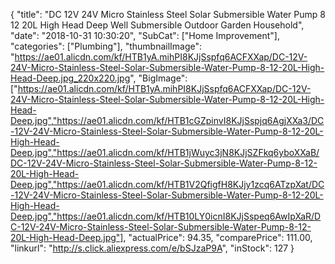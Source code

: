 {
	"title": "DC 12V 24V Micro Stainless Steel Solar Submersible Water Pump 8 12 20L High Head Deep Well Submersible Outdoor Garden Household",
	"date": "2018-10-31 10:30:20",
	"SubCat": ["Home Improvement"],
	"categories": ["Plumbing"],
	"thumbnailImage": "https://ae01.alicdn.com/kf/HTB1yA.mihPI8KJjSspfq6ACFXXap/DC-12V-24V-Micro-Stainless-Steel-Solar-Submersible-Water-Pump-8-12-20L-High-Head-Deep.jpg_220x220.jpg",
	"BigImage": ["https://ae01.alicdn.com/kf/HTB1yA.mihPI8KJjSspfq6ACFXXap/DC-12V-24V-Micro-Stainless-Steel-Solar-Submersible-Water-Pump-8-12-20L-High-Head-Deep.jpg","https://ae01.alicdn.com/kf/HTB1cGZpinvI8KJjSspjq6AgjXXa3/DC-12V-24V-Micro-Stainless-Steel-Solar-Submersible-Water-Pump-8-12-20L-High-Head-Deep.jpg","https://ae01.alicdn.com/kf/HTB1jWuyc3jN8KJjSZFkq6yboXXaB/DC-12V-24V-Micro-Stainless-Steel-Solar-Submersible-Water-Pump-8-12-20L-High-Head-Deep.jpg","https://ae01.alicdn.com/kf/HTB1V2QfigfH8KJjy1zcq6ATzpXat/DC-12V-24V-Micro-Stainless-Steel-Solar-Submersible-Water-Pump-8-12-20L-High-Head-Deep.jpg","https://ae01.alicdn.com/kf/HTB10LY0icnI8KJjSspeq6AwIpXaR/DC-12V-24V-Micro-Stainless-Steel-Solar-Submersible-Water-Pump-8-12-20L-High-Head-Deep.jpg"],
	"actualPrice": 94.35,
	"comparePrice": 111.00,
	"linkurl": "http://s.click.aliexpress.com/e/bSJzaP9A",
	"inStock": 127
}
